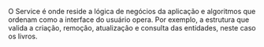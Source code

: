 O Service é onde reside a lógica de negócios da aplicação e algoritmos que ordenam como a interface do usuário opera.
Por exemplo, a estrutura que valida a criação, remoção, atualização e consulta das entidades, neste caso os livros.
